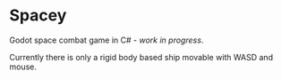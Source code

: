 # Spacey

Godot space combat game in C# - *work in progress*.

Currently there is only a rigid body based ship movable with WASD and mouse.

